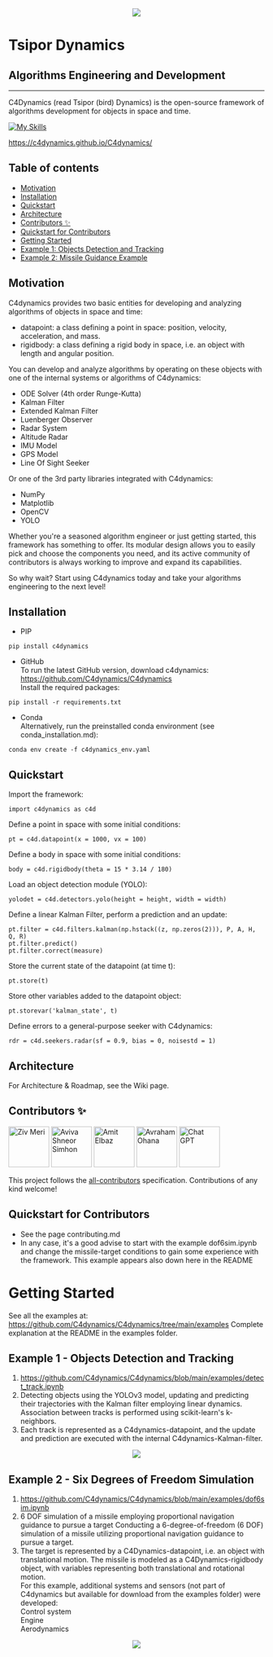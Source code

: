 <div align="center">
  <img src="https://github.com/C4dynamics/C4dynamics/raw/main/c4dynamics/utils/C4dynamics.png">
</div>

# Tsipor Dynamics
## Algorithms Engineering and Development
****


C4Dynamics (read Tsipor (bird) Dynamics) is the open-source framework of algorithms development for objects in space and time.

[![My Skills](https://skillicons.dev/icons?i=python)](https://skillicons.dev)  


https://c4dynamics.github.io/C4dynamics/


## Table of contents
- [Motivation](https://github.com/C4dynamics/C4dynamics/tree/main/#motivation)
- [Installation](https://github.com/C4dynamics/C4dynamics/tree/main/#installation)
- [Quickstart](https://github.com/C4dynamics/C4dynamics/tree/main/#quickstart)
- [Architecture](https://github.com/C4dynamics/C4dynamics/tree/main/#architecture)
- [Contributors ✨](https://github.com/C4dynamics/C4dynamics/tree/main/#contributors-✨)
- [Quickstart for Contributors](https://github.com/C4dynamics/C4dynamics/tree/main/#quickstart-for-contributors)
- [Getting Started](https://github.com/C4dynamics/C4dynamics/tree/main/#getting-started)
- [Example 1: Objects Detection and Tracking](https://github.com/C4dynamics/C4dynamics/tree/main/#example-1---objects-detection-and-tracking)
- [Example 2: Missile Guidance Example](https://github.com/C4dynamics/C4dynamics/tree/main/#example-2---six-degrees-of-freedom-simulation)


## Motivation
C4dynamics provides two basic entities for developing and analyzing algorithms of objects in space and time:
* datapoint: a class defining a point in space: position, velocity, acceleration, and mass. 
* rigidbody: a class defining a rigid body in space, i.e. an object with length and angular position. 

You can develop and analyze algorithms by operating on these objects with one of the internal systems or algorithms of C4dynamics:  
* ODE Solver (4th order Runge-Kutta)  
* Kalman Filter  
* Extended Kalman Filter  
* Luenberger Observer  
* Radar System  
* Altitude Radar  
* IMU Model  
* GPS Model  
* Line Of Sight Seeker  
  
Or one of the 3rd party libraries integrated with C4dynamics:   
* NumPy  
* Matplotlib  
* OpenCV  
* YOLO  
  
Whether you're a seasoned algorithm engineer or just getting started, this framework has something to offer. Its modular design allows you to easily pick and choose the components you need, and its active community of contributors is always working to improve and expand its capabilities.
  
So why wait? Start using C4dynamics today and take your algorithms engineering to the next level!
  



## Installation 
* PIP  
```
pip install c4dynamics
```

* GitHub  
To run the latest GitHub version, download c4dynamics: 
https://github.com/C4dynamics/C4dynamics  
Install the required packages:
```
pip install -r requirements.txt
```

* Conda   
Alternatively, run the preinstalled conda environment (see conda_installation.md):
```
conda env create -f c4dynamics_env.yaml
```
 
 
 
 

## Quickstart
Import the framework:
```
import c4dynamics as c4d
```

Define a point in space with some initial conditions: 
```
pt = c4d.datapoint(x = 1000, vx = 100)
```

Define a body in space with some initial conditions: 
```
body = c4d.rigidbody(theta = 15 * 3.14 / 180)
```

Load an object detection module (YOLO):
```
yolodet = c4d.detectors.yolo(height = height, width = width)
```

Define a linear Kalman Filter, perform a prediction and an update: 
```
pt.filter = c4d.filters.kalman(np.hstack((z, np.zeros(2))), P, A, H, Q, R)
pt.filter.predict()
pt.filter.correct(measure)
```

Store the current state of the datapoint (at time t):
```
pt.store(t)
```

Store other variables added to the datapoint object:
```
pt.storevar('kalman_state', t)
```

Define errors to a general-purpose seeker with C4dynamics: 
```
rdr = c4d.seekers.radar(sf = 0.9, bias = 0, noisestd = 1)
```





## Architecture
For Architecture & Roadmap, see the Wiki page.  




## Contributors ✨

[//]: contributor-faces
<a href="https://www.linkedin.com/in/ziv-meri/">                      <img src="https://github.com/C4dynamics/C4dynamics/raw/main/c4dynamics/utils/ziv_noa2.png"        title="Ziv Meri" width="80" height="80"></a> 	<a href="https://www.linkedin.com/in/aviva-shneor-simhon-17b733b/">   <img src="https://github.com/C4dynamics/C4dynamics/raw/main/c4dynamics/utils/aviva2.png"          title="Aviva Shneor Simhon" width="80" height="80"></a> 	<a href="https://www.linkedin.com/in/amit-elbaz-54301382/">           <img src="https://github.com/C4dynamics/C4dynamics/raw/main/c4dynamics/utils/amit2.png"           title="Amit Elbaz" width="80" height="80"></a> 	<a href="https://www.linkedin.com/in/avraham-ohana-computer-vision/"> <img src="https://github.com/C4dynamics/C4dynamics/raw/main/c4dynamics/utils/avraham2.png"        title="Avraham Ohana" width="80" height="80"></a> 	<a href="https://chat.openai.com/chat">                               <img src="https://github.com/C4dynamics/C4dynamics/raw/main/c4dynamics/utils/openai-featured.png" title="Chat GPT" width="80" height="80"></a>

[//]: contributor-faces

This project follows the [all-contributors](https://github.com/all-contributors/all-contributors) specification. Contributions of any kind welcome!




## Quickstart for Contributors
* See the page contributing.md
* In any case, it's a good advise to start with the example dof6sim.ipynb and change the missile-target conditions to gain some experience with the framework. This example appears also down here in the README




# Getting Started  
See all the examples at: https://github.com/C4dynamics/C4dynamics/tree/main/examples 
Complete explanation at the README in the examples folder. 


## Example 1 - Objects Detection and Tracking 
1. https://github.com/C4dynamics/C4dynamics/blob/main/examples/detect_track.ipynb
2. Detecting objects using the YOLOv3 model, updating and predicting their trajectories with the Kalman filter employing linear dynamics. Association between tracks is performed using scikit-learn's k-neighbors.
3. Each track is represented as a C4dynamics-datapoint, and the update and prediction are executed with the internal C4dynamics-Kalman-filter.
<div align="center">
  <img src="https://github.com/C4dynamics/C4dynamics/raw/main/examples/out/detection-tracking-tank-truck.gif">
</div>


## Example 2 - Six Degrees of Freedom Simulation 
1. https://github.com/C4dynamics/C4dynamics/blob/main/examples/dof6sim.ipynb
2. 6 DOF simulation of a missile employing proportional navigation guidance to pursue a target Conducting a 6-degree-of-freedom (6 DOF) simulation of a missile utilizing proportional navigation guidance to pursue a target.
3. The target is represented by a C4Dynamics-datapoint, i.e. an object with translational motion. The missile is modeled as a C4Dynamics-rigidbody object, with variables representing both translational and rotational motion.  
For this example, additional systems and sensors (not part of C4dynamics but available for download from the examples folder) were developed:  
Control system  
Engine  
Aerodynamics  
<div align="center">
  <img src="https://github.com/C4dynamics/C4dynamics/raw/main/examples/out/dof6sim_trajectories.png">
</div>










